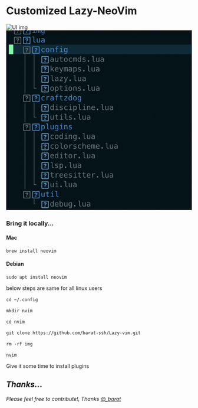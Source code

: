<h1>Customized Lazy-NeoVim</h1>

<img src="./img/Screenshot 2023-12-24 at 10.13.27 PM.png" alt="UI img" style="width: 60px, height: 80px"/>

<img src="./img/nvim_files.png" alt="file_skleton" stype="width: 8px, height: 14px" />

<h3>Bring it locally...</h3>

<h4>Mac</h4>

```plaintext
brew install neovim
```

<h4>Debian</h4>

```plaintext
sudo apt install neovim
```

<spam>below steps are same for all linux users</spam>

```plaintext
cd ~/.config
```

```plaintext
mkdir nvim
```

```plaintext
cd nvim
```

```plaintext
git clone https://github.com/barat-ssh/Lazy-vim.git
```

```plaintext
rm -rf img
```

```plaintext
nvim
```

<spam>Give it some time to install plugins</spam>

<h2><i>Thanks...</i></h2>
<i> Please feel free to contribute!, Thanks <a href="https://twitter.com/_barat_tw">@_barat</a></i>
